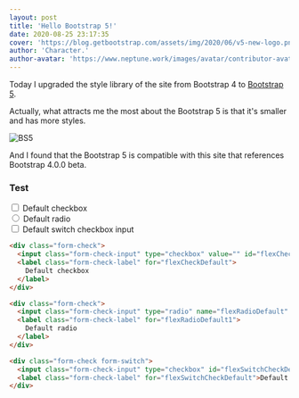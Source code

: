 ```yaml
---
layout: post
title: 'Hello Bootstrap 5!'
date: 2020-08-25 23:17:35
cover: 'https://blog.getbootstrap.com/assets/img/2020/06/v5-new-logo.png'
author: 'Character.'
author-avatar: 'https://www.neptune.work/images/avatar/contributor-avatar-character..jpeg'
---
```


Today I upgraded the style library of the site from Bootstrap 4 to [Bootstrap 5](https://v5.getbootstrap.com).

Actually, what attracts me the most about the Bootstrap 5 is that it's smaller and has more styles.

![BS5](https://blog.getbootstrap.com/assets/img/2020/06/v5-home.png)

And I found that the Bootstrap 5 is compatible with this site that references Bootstrap 4.0.0 beta.

### Test

<div class="form-check">
  <input class="form-check-input" type="checkbox" value="" id="flexCheckDefault">
  <label class="form-check-label" for="flexCheckDefault">
    Default checkbox
  </label>
</div>

<div class="form-check">
  <input class="form-check-input" type="radio" name="flexRadioDefault" id="flexRadioDefault1">
  <label class="form-check-label" for="flexRadioDefault1">
    Default radio
  </label>
</div>

<div class="form-check form-switch">
  <input class="form-check-input" type="checkbox" id="flexSwitchCheckDefault">
  <label class="form-check-label" for="flexSwitchCheckDefault">Default switch checkbox input</label>
</div>

```html
<div class="form-check">
  <input class="form-check-input" type="checkbox" value="" id="flexCheckDefault">
  <label class="form-check-label" for="flexCheckDefault">
    Default checkbox
  </label>
</div>
```

```html
<div class="form-check">
  <input class="form-check-input" type="radio" name="flexRadioDefault" id="flexRadioDefault1">
  <label class="form-check-label" for="flexRadioDefault1">
    Default radio
  </label>
</div>
```

```html
<div class="form-check form-switch">
  <input class="form-check-input" type="checkbox" id="flexSwitchCheckDefault">
  <label class="form-check-label" for="flexSwitchCheckDefault">Default switch checkbox input</label>
</div>
```

